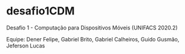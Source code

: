 # desafio1CDM
Desafio 1 - Computação para Dispositivos Móveis (UNIFACS 2020.2)

Equipe:
Dener Felipe,
Gabriel Brito,
Gabriel Calheiros,
Guido Gusmão,
Jeferson Lucas